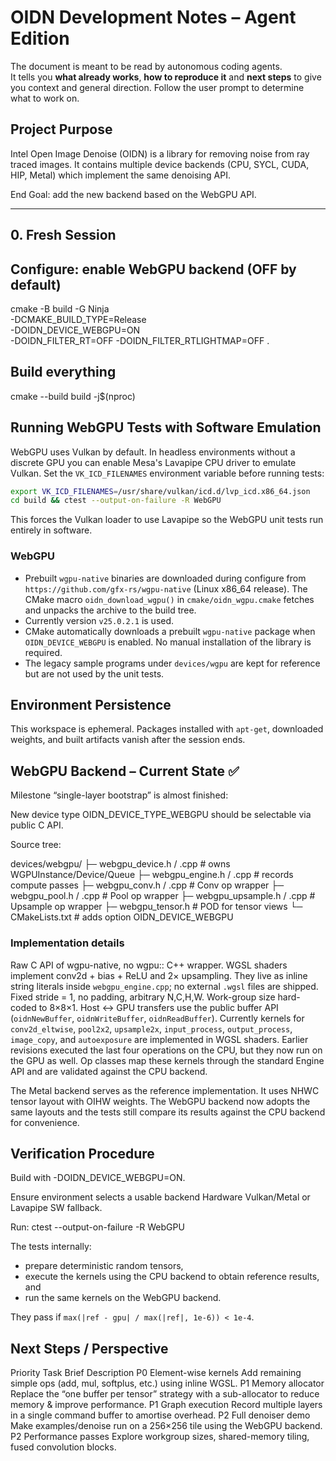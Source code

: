 # OIDN Development Notes – Agent Edition

The document is meant to be read by autonomous coding agents.  
It tells you **what already works**, **how to reproduce it** and **next steps** to give you context and general direction.
Follow the user prompt to determine what to work on.

## Project Purpose
Intel Open Image Denoise (OIDN) is a library for removing noise from ray traced images. It contains multiple device backends (CPU, SYCL, CUDA, HIP, Metal) which implement the same denoising API.

End Goal: add the new backend based on the WebGPU API.

---

## 0. Fresh Session

## Configure: enable WebGPU backend (OFF by default)
cmake -B build -G Ninja \
      -DCMAKE_BUILD_TYPE=Release \
      -DOIDN_DEVICE_WEBGPU=ON \
      -DOIDN_FILTER_RT=OFF -DOIDN_FILTER_RTLIGHTMAP=OFF .

## Build everything
cmake --build build -j$(nproc)

## Running WebGPU Tests with Software Emulation
WebGPU uses Vulkan by default. In headless environments without a discrete GPU
you can enable Mesa's Lavapipe CPU driver to emulate Vulkan.
Set the `VK_ICD_FILENAMES` environment variable before running tests:

```bash
export VK_ICD_FILENAMES=/usr/share/vulkan/icd.d/lvp_icd.x86_64.json
cd build && ctest --output-on-failure -R WebGPU
```
This forces the Vulkan loader to use Lavapipe so the WebGPU unit tests run
entirely in software.

### WebGPU
- Prebuilt `wgpu-native` binaries are downloaded during configure from
  `https://github.com/gfx-rs/wgpu-native` (Linux x86_64 release). The CMake macro
  `oidn_download_wgpu()` in `cmake/oidn_wgpu.cmake` fetches and unpacks the
  archive to the build tree.
- Currently version `v25.0.2.1` is used.
- CMake automatically downloads a prebuilt `wgpu-native` package when
  `OIDN_DEVICE_WEBGPU` is enabled. No manual installation of the library is
  required.
- The legacy sample programs under `devices/wgpu` are kept for reference but
  are not used by the unit tests.

## Environment Persistence
This workspace is ephemeral. Packages installed with `apt-get`, downloaded weights, and built artifacts vanish after the session ends.

## WebGPU Backend – Current State ✅
Milestone “single-layer bootstrap” is almost finished:

New device type OIDN_DEVICE_TYPE_WEBGPU should be selectable via public C API.

Source tree:

  devices/webgpu/
  ├─ webgpu_device.h / .cpp      # owns WGPUInstance/Device/Queue
  ├─ webgpu_engine.h / .cpp      # records compute passes
  ├─ webgpu_conv.h / .cpp        # Conv op wrapper
  ├─ webgpu_pool.h / .cpp        # Pool op wrapper
  ├─ webgpu_upsample.h / .cpp    # Upsample op wrapper
  ├─ webgpu_tensor.h             # POD for tensor views
  └─ CMakeLists.txt              # adds option OIDN_DEVICE_WEBGPU

### Implementation details
Raw C API of wgpu-native, no wgpu:: C++ wrapper.
WGSL shaders implement conv2d + bias + ReLU and 2× upsampling.  They live as
inline string literals inside `webgpu_engine.cpp`; no external `.wgsl` files are
shipped.
Fixed stride = 1, no padding, arbitrary N,C,H,W.
Work-group size hard-coded to 8×8×1.
Host ↔ GPU transfers use the public buffer API (`oidnNewBuffer`, `oidnWriteBuffer`,
`oidnReadBuffer`).
Currently kernels for `conv2d_eltwise`, `pool2x2`, `upsample2x`, `input_process`, `output_process`, `image_copy`, and `autoexposure` are implemented in WGSL shaders.
Earlier revisions executed the last four operations on the CPU, but they now run on the GPU as well.
Op classes map these kernels through the standard Engine API and are validated against the CPU backend.

The Metal backend serves as the reference implementation.  It uses NHWC tensor
layout with OIHW weights.  The WebGPU backend now adopts the same layouts and
the tests still compare its results against the CPU backend for convenience.

## Verification Procedure
Build with -DOIDN_DEVICE_WEBGPU=ON.

Ensure environment selects a usable backend
Hardware Vulkan/Metal or Lavapipe SW fallback.

Run: ctest --output-on-failure -R WebGPU

The tests internally:

* prepare deterministic random tensors,
* execute the kernels using the CPU backend to obtain reference results, and
* run the same kernels on the WebGPU backend.

They pass if
`max(|ref - gpu| / max(|ref|, 1e-6)) < 1e-4`.

## Next Steps / Perspective

Priority	Task	Brief Description
P0	Element-wise kernels	Add remaining simple ops (add, mul, softplus, etc.) using inline WGSL.
P1	Memory allocator	Replace the “one buffer per tensor” strategy with a sub-allocator to reduce memory & improve performance.
P1	Graph execution	Record multiple layers in a single command buffer to amortise overhead.
P2	Full denoiser demo	Make examples/denoise run on a 256×256 tile using the WebGPU backend.
P2	Performance passes	Explore workgroup sizes, shared-memory tiling, fused convolution blocks.
